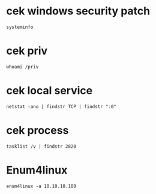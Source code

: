 # cek windows security patch

    systeminfo

# cek priv

    whoami /priv

# cek local service

    netstat -ano | findstr TCP | findstr ":0"

# cek process

    tasklist /v | findstr 2820

# Enum4linux

    enum4linux -a 10.10.10.100
